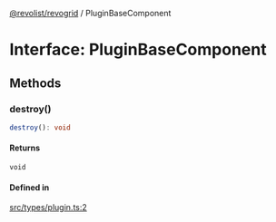 [@revolist/revogrid](README.md) / PluginBaseComponent

# Interface: PluginBaseComponent

## Methods

### destroy()

```ts
destroy(): void
```

#### Returns

`void`

#### Defined in

[src/types/plugin.ts:2](https://github.com/revolist/revogrid/blob/41a50f3812b438de1179c5db15e284c71422e9de/src/types/plugin.ts#L2)
